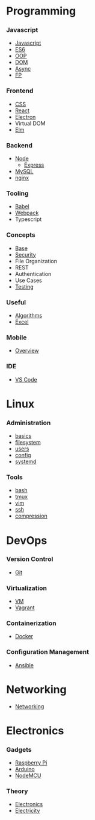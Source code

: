 # Programming

### Javascript

-   [Javascript](./topics/javascript.md)
-   [ES6](./topics/es6.md)
-   [OOP](./topics/oop.md)
-   [DOM](./topics/dom.md)
-   [Async](./topics/async.md)
-   [FP](./topics/fp.md)

### Frontend

-   [CSS](./topics/css.md)
-   [React](./topics/react.md)
-   [Electron](./topics/electron.md)
-   Virtual DOM
-   [Elm](./topics/elm.md)

### Backend

-   [Node](./topics/node.md)
    -   [Express](./topics/express.md)
-   [MySQL](./topics/mysql.md)
-   [nginx](./topics/nginx.md)

### Tooling

-   [Babel](./topics/babel.md)
-   [Webpack](./topics/webpack.md)
-   Typescript

### Concepts

-   [Base](./topics/base.md)
-   [Security](./topics/security.md)
-   File Organization
-   REST
-   Authentication
-   Use Cases
-   [Testing](./topics/testing.md)

### Useful

-   [Algorithms](./topics/algos.md)
-   [Excel](./topics/excel.md)

### Mobile

-   [Overview](./topics/mobile.md)

### IDE

-   [VS Code](./topics/vscode.md)

# Linux

### Administration

-   [basics](./topics/linux.md)
-   [filesystem](./topics/filesystem.md)
-   [users](./topics/users.md)
-   [config](./topics/config.md)
-   [systemd](./topics/systemd.md)

### Tools

-   [bash](./topics/bash.md)
-   [tmux](./topics/tmux.md)
-   [vim](./topics/vim.md)
-   [ssh](./topics/ssh.md)
-   [compression](./topics/compression.md)

# DevOps

### Version Control

-   [Git](./topics/git.md)

### Virtualization

-   [VM](./topics/vm.md)
-   [Vagrant](./topics/vagrant.md)

### Containerization

-   [Docker](./topics/docker.md)

### Configuration Management

-   [Ansible](./topics/ansible.md)

# Networking

-   [Networking](./topics/networking.md)

# Electronics

### Gadgets

-   [Raspberry Pi](./topics/raspberrypi.md)
-   [Arduino](./topics/arduino.md)
-   [NodeMCU](./topics/nodemcu.md)

### Theory

-   [Electronics](./topics/electronics.md)
-   [Electricity](./topics/electricity.md)

